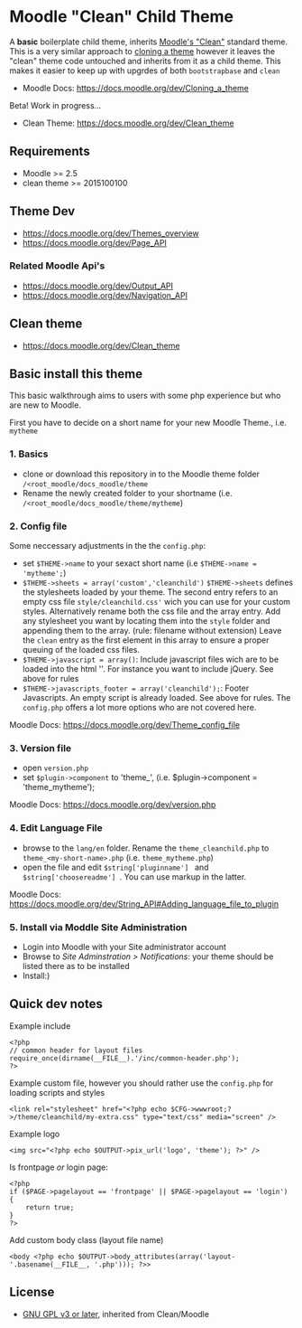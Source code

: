 # Moodle "Clean" Child Theme

A **basic** boilerplate child theme, inherits [Moodle's "Clean"](https://docs.moodle.org/29/en/Standard_themes) standard theme.
This is a very similar approach to [cloning a theme](https://docs.moodle.org/dev/Cloning_a_theme) however it leaves the "clean" theme code untouched and inherits from it as a child theme. This makes it easier to keep up with upgrdes of both `bootstrapbase` and `clean`

* Moodle Docs: https://docs.moodle.org/dev/Cloning_a_theme

Beta! Work in progress...

 * Clean Theme: https://docs.moodle.org/dev/Clean_theme

## Requirements

 * Moodle >= 2.5
 * clean theme >= 2015100100

## Theme Dev

 * https://docs.moodle.org/dev/Themes_overview
 * https://docs.moodle.org/dev/Page_API

### Related Moodle Api's

 * https://docs.moodle.org/dev/Output_API
 * https://docs.moodle.org/dev/Navigation_API

## Clean theme

 * https://docs.moodle.org/dev/Clean_theme

## Basic install this theme

This basic walkthrough aims to users with some php experience but who are new to Moodle.

First you have to decide on a short name for your new Moodle Theme., i.e. `mytheme`

### 1. Basics

 * clone or download this repository in to the Moodle theme folder `/<root_moodle/docs_moodle/theme`
 * Rename the newly created folder to your shortname (i.e. `/<root_moodle/docs_moodle/theme/mytheme`)

### 2. Config file

Some neccessary adjustments in the  the `config.php`:

 * set `$THEME->name` to your sexact short name (i.e `$THEME->name = 'mytheme';`)
 * `$THEME->sheets = array('custom','cleanchild')`
`$THEME->sheets` defines the stylesheets loaded by your theme. The second entry refers to an empty css file `style/cleanchild.css'` wich you can use for your custom styles.  Alternatively rename both the css file and the array entry. Add any stylesheet you want by locating them into the `style` folder and appending them to the array. (rule: filename without extension)
Leave the `clean` entry as the first element in this array to ensure a proper queuing of the loaded css files.
 * `$THEME->javascript = array()`: Include javascript files wich are to be loaded into the html '<head>'.  For instance you want to include jQuery. See above for rules
 * `$THEME->javascripts_footer = array('cleanchild');`: Footer Javascripts. An empty script is already loaded. See above for rules.
The  `config.php` offers a lot more options who are not covered here.

Moodle Docs: https://docs.moodle.org/dev/Theme_config_file

### 3. Version file

 * open `version.php`
 *  set `$plugin->component` to 'theme_<my-short-name>', (i.e. $plugin->component  = 'theme_mytheme');

Moodle Docs: https://docs.moodle.org/dev/version.php

### 4. Edit Language File

  * browse to the `lang/en` folder. Rename the `theme_cleanchild.php` to `theme_<my-short-name>.php` (i.e.  `theme_mytheme.php`)
  * open the file and edit `$string['pluginname'] ` and `$string['choosereadme'] `. You can use markup in the latter.

Moodle Docs: https://docs.moodle.org/dev/String_API#Adding_language_file_to_plugin

### 5. Install via Moddle Site Administration

 * Login into Moodle with your Site administrator account
 * Browse to *Site Adminstration > Notifications*: your theme should be listed there as to be installed
 * Install:)

## Quick dev notes


Example include

```
<?php
// common header for layout files
require_once(dirname(__FILE__).'/inc/common-header.php');
?>
```

Example custom file, however you should rather use the `config.php` for loading scripts and styles

```
<link rel="stylesheet" href="<?php echo $CFG->wwwroot;?>/theme/cleanchild/my-extra.css" type="text/css" media="screen" />
```

Example logo

```
<img src="<?php echo $OUTPUT->pix_url('logo', 'theme'); ?>" />
```

Is frontpage *or* login page:

```
<?php
if ($PAGE->pagelayout == 'frontpage' || $PAGE->pagelayout == 'login') {
    return true;
}
?>
```

Add custom body class (layout file name)

```
<body <?php echo $OUTPUT->body_attributes(array('layout-'.basename(__FILE__, '.php'))); ?>>
```

## License

* [GNU GPL v3 or later](http://www.gnu.org/copyleft/gpl.html), inherited from Clean/Moodle
